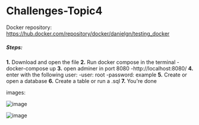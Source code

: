 # Challenges-Topic4

Docker repository: https://hub.docker.com/repository/docker/danielgn/testing_docker

##### Steps:

**1.** Download and open the file
**2.** Run docker compose in the terminal
-docker-compose up
**3.** open adminer in port 8080
-http://localhost:8080/
**4.** enter with the following user:
-user: root
-password: example
**5.** Create or open a database
**6.** Create a table or run a .sql
**7.** You're done

images:

![image](https://user-images.githubusercontent.com/97767608/155023381-27a76c40-2278-4fc0-b7e7-72a2f3202664.png)

![image](https://user-images.githubusercontent.com/97767608/155023434-cf2c2c7c-22c5-46da-b41e-fdbbbf4bef20.png)
